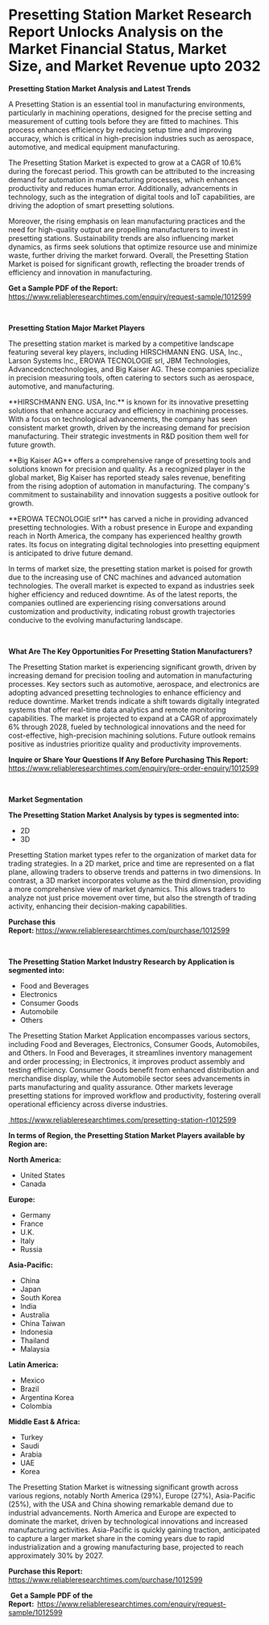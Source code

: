 <p><h1>Presetting Station Market Research Report Unlocks Analysis on the Market Financial Status, Market Size, and Market Revenue upto 2032</h1></p><p><strong>Presetting Station Market Analysis and Latest Trends</strong></p>
<p><p>A Presetting Station is an essential tool in manufacturing environments, particularly in machining operations, designed for the precise setting and measurement of cutting tools before they are fitted to machines. This process enhances efficiency by reducing setup time and improving accuracy, which is critical in high-precision industries such as aerospace, automotive, and medical equipment manufacturing.</p><p>The Presetting Station Market is expected to grow at a CAGR of 10.6% during the forecast period. This growth can be attributed to the increasing demand for automation in manufacturing processes, which enhances productivity and reduces human error. Additionally, advancements in technology, such as the integration of digital tools and IoT capabilities, are driving the adoption of smart presetting solutions. </p><p>Moreover, the rising emphasis on lean manufacturing practices and the need for high-quality output are propelling manufacturers to invest in presetting stations. Sustainability trends are also influencing market dynamics, as firms seek solutions that optimize resource use and minimize waste, further driving the market forward. Overall, the Presetting Station Market is poised for significant growth, reflecting the broader trends of efficiency and innovation in manufacturing.</p></p>
<p><strong>Get a Sample PDF of the Report:&nbsp;</strong> <a href="https://www.reliableresearchtimes.com/enquiry/request-sample/1012599?utm_campaign=3107&utm_medium=2&utm_source=Github&utm_content=ia&utm_term=19042025&utm_id=presetting-station">https://www.reliableresearchtimes.com/enquiry/request-sample/1012599</a></p>
<p>&nbsp;</p>
<p><strong>Presetting Station Major Market Players</strong></p>
<p><p>The presetting station market is marked by a competitive landscape featuring several key players, including HIRSCHMANN ENG. USA, Inc., Larson Systems Inc., EROWA TECNOLOGIE srl, JBM Technologies, Advancedcnctechnologies, and Big Kaiser AG. These companies specialize in precision measuring tools, often catering to sectors such as aerospace, automotive, and manufacturing.</p><p>**HIRSCHMANN ENG. USA, Inc.** is known for its innovative presetting solutions that enhance accuracy and efficiency in machining processes. With a focus on technological advancements, the company has seen consistent market growth, driven by the increasing demand for precision manufacturing. Their strategic investments in R&D position them well for future growth.</p><p>**Big Kaiser AG** offers a comprehensive range of presetting tools and solutions known for precision and quality. As a recognized player in the global market, Big Kaiser has reported steady sales revenue, benefiting from the rising adoption of automation in manufacturing. The company's commitment to sustainability and innovation suggests a positive outlook for growth.</p><p>**EROWA TECNOLOGIE srl** has carved a niche in providing advanced presetting technologies. With a robust presence in Europe and expanding reach in North America, the company has experienced healthy growth rates. Its focus on integrating digital technologies into presetting equipment is anticipated to drive future demand.</p><p>In terms of market size, the presetting station market is poised for growth due to the increasing use of CNC machines and advanced automation technologies. The overall market is expected to expand as industries seek higher efficiency and reduced downtime. As of the latest reports, the companies outlined are experiencing rising conversations around customization and productivity, indicating robust growth trajectories conducive to the evolving manufacturing landscape.</p></p>
<p>&nbsp;</p>
<p><strong>What Are The Key Opportunities For Presetting Station Manufacturers?</strong></p>
<p><p>The Presetting Station market is experiencing significant growth, driven by increasing demand for precision tooling and automation in manufacturing processes. Key sectors such as automotive, aerospace, and electronics are adopting advanced presetting technologies to enhance efficiency and reduce downtime. Market trends indicate a shift towards digitally integrated systems that offer real-time data analytics and remote monitoring capabilities. The market is projected to expand at a CAGR of approximately 6% through 2028, fueled by technological innovations and the need for cost-effective, high-precision machining solutions. Future outlook remains positive as industries prioritize quality and productivity improvements.</p></p>
<p><strong>Inquire or Share Your Questions If Any Before Purchasing This Report:</strong> <a href="https://www.reliableresearchtimes.com/enquiry/pre-order-enquiry/1012599?utm_campaign=3107&utm_medium=2&utm_source=Github&utm_content=ia&utm_term=19042025&utm_id=presetting-station">https://www.reliableresearchtimes.com/enquiry/pre-order-enquiry/1012599</a></p>
<p>&nbsp;</p>
<p><strong>Market Segmentation</strong></p>
<p><strong>The Presetting Station Market Analysis by types is segmented into:</strong></p>
<p><ul><li>2D</li><li>3D</li></ul></p>
<p><p>Presetting Station market types refer to the organization of market data for trading strategies. In a 2D market, price and time are represented on a flat plane, allowing traders to observe trends and patterns in two dimensions. In contrast, a 3D market incorporates volume as the third dimension, providing a more comprehensive view of market dynamics. This allows traders to analyze not just price movement over time, but also the strength of trading activity, enhancing their decision-making capabilities.</p></p>
<p><strong>Purchase this Report:&nbsp;</strong><a href="https://www.reliableresearchtimes.com/purchase/1012599?utm_campaign=3107&utm_medium=2&utm_source=Github&utm_content=ia&utm_term=19042025&utm_id=presetting-station">https://www.reliableresearchtimes.com/purchase/1012599</a></p>
<p>&nbsp;</p>
<p><strong>The Presetting Station Market Industry Research by Application is segmented into:</strong></p>
<p><ul><li>Food and Beverages</li><li>Electronics</li><li>Consumer Goods</li><li>Automobile</li><li>Others</li></ul></p>
<p><p>The Presetting Station Market Application encompasses various sectors, including Food and Beverages, Electronics, Consumer Goods, Automobiles, and Others. In Food and Beverages, it streamlines inventory management and order processing; in Electronics, it improves product assembly and testing efficiency. Consumer Goods benefit from enhanced distribution and merchandise display, while the Automobile sector sees advancements in parts manufacturing and quality assurance. Other markets leverage presetting stations for improved workflow and productivity, fostering overall operational efficiency across diverse industries.</p></p>
<p><a href="https://www.reliableresearchtimes.com/presetting-station-r1012599?utm_campaign=3107&utm_medium=2&utm_source=Github&utm_content=ia&utm_term=19042025&utm_id=presetting-station">&nbsp;https://www.reliableresearchtimes.com/presetting-station-r1012599</a></p>
<p><strong>In terms of Region, the Presetting Station Market Players available by Region are:</strong></p>
<p>
    <p> <strong> North America: </strong>
        <ul>
            <li>United States</li>
            <li>Canada</li>
        </ul>
        </p> 
    <p> <strong> Europe: </strong>
        <ul>
            <li>Germany</li>
            <li>France</li>
            <li>U.K.</li>
            <li>Italy</li>
            <li>Russia</li>
        </ul>
        </p> 
    <p> <strong> Asia-Pacific: </strong>
        <ul>
            <li>China</li>
            <li>Japan</li>
            <li>South Korea</li>
            <li>India</li>
            <li>Australia</li>
            <li>China Taiwan</li>
            <li>Indonesia</li>
            <li>Thailand</li>
            <li>Malaysia</li>
        </ul>
        </p> 
    <p> <strong> Latin America: </strong>
        <ul>
            <li>Mexico</li>
            <li>Brazil</li>
            <li>Argentina Korea</li>
            <li>Colombia</li>
        </ul>
        </p> 
    <p> <strong> Middle East & Africa: </strong>
        <ul>
            <li>Turkey</li>
            <li>Saudi</li>
            <li>Arabia</li>
            <li>UAE</li>
            <li>Korea</li>
        </ul>
    </p>
    </p>
<p><p>The Presetting Station Market is witnessing significant growth across various regions, notably North America (29%), Europe (27%), Asia-Pacific (25%), with the USA and China showing remarkable demand due to industrial advancements. North America and Europe are expected to dominate the market, driven by technological innovations and increased manufacturing activities. Asia-Pacific is quickly gaining traction, anticipated to capture a larger market share in the coming years due to rapid industrialization and a growing manufacturing base, projected to reach approximately 30% by 2027.</p></p>
<p><strong>Purchase this Report: </strong><a href="https://www.reliableresearchtimes.com/purchase/1012599?utm_campaign=3107&utm_medium=2&utm_source=Github&utm_content=ia&utm_term=19042025&utm_id=presetting-station">https://www.reliableresearchtimes.com/purchase/1012599</a></p>
<p>&nbsp;<strong>Get a Sample PDF of the Report:&nbsp;&nbsp;</strong><a href="https://www.reliableresearchtimes.com/enquiry/request-sample/1012599?utm_campaign=3107&utm_medium=2&utm_source=Github&utm_content=ia&utm_term=19042025&utm_id=presetting-station">https://www.reliableresearchtimes.com/enquiry/request-sample/1012599</a></p>
<p><strong></strong></p>
<p><p></p><p></p><p></p></p>